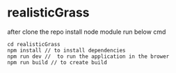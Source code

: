 # realisticGrass
after clone the repo install node module 
run below cmd
```
cd realisticGrass
npm install // to install dependencies
npm run dev //  to run the application in the brower
npm run build // to create build
```
